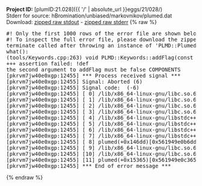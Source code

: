 **Project ID:** [plumID:21.028]({{ '/' | absolute_url }}eggs/21/028/)  
Stderr for source:  hBromination/unbiased/markovnikov/plumed.dat   
Download: [zipped raw stdout](plumed.dat.plumed.stdout.txt.zip) - [zipped raw stderr](plumed.dat.plumed.stderr.txt.zip) 
{% raw %}
<pre>
#! Only the first 1000 rows of the error file are shown below
#! To inspect the full error file, please download the zipped raw stderr file above
terminate called after throwing an instance of 'PLMD::Plumed::ExceptionError'
what():
(tools/Keywords.cpp:263) void PLMD::Keywords::addFlag(const std::string&, bool, const std::string&)
+++ assertion failed: !def
the second argument to addFlag must be false COMPONENTS
[pkrvm7jw40e0xgp:12455] *** Process received signal ***
[pkrvm7jw40e0xgp:12455] Signal: Aborted (6)
[pkrvm7jw40e0xgp:12455] Signal code:  (-6)
[pkrvm7jw40e0xgp:12455] [ 0] /lib/x86_64-linux-gnu/libc.so.6(+0x45330)[0x7f9cf5e45330]
[pkrvm7jw40e0xgp:12455] [ 1] /lib/x86_64-linux-gnu/libc.so.6(pthread_kill+0x11c)[0x7f9cf5e9eb2c]
[pkrvm7jw40e0xgp:12455] [ 2] /lib/x86_64-linux-gnu/libc.so.6(gsignal+0x1e)[0x7f9cf5e4527e]
[pkrvm7jw40e0xgp:12455] [ 3] /lib/x86_64-linux-gnu/libc.so.6(abort+0xdf)[0x7f9cf5e288ff]
[pkrvm7jw40e0xgp:12455] [ 4] /lib/x86_64-linux-gnu/libstdc++.so.6(+0xa5ff5)[0x7f9cf62a5ff5]
[pkrvm7jw40e0xgp:12455] [ 5] /lib/x86_64-linux-gnu/libstdc++.so.6(+0xbb0da)[0x7f9cf62bb0da]
[pkrvm7jw40e0xgp:12455] [ 6] /lib/x86_64-linux-gnu/libstdc++.so.6(_ZSt10unexpectedv+0x0)[0x7f9cf62a5a55]
[pkrvm7jw40e0xgp:12455] [ 7] /lib/x86_64-linux-gnu/libstdc++.so.6(+0xa5a6f)[0x7f9cf62a5a6f]
[pkrvm7jw40e0xgp:12455] [ 8] plumed(+0x146dd)[0x561949e0b6dd]
[pkrvm7jw40e0xgp:12455] [ 9] /lib/x86_64-linux-gnu/libc.so.6(+0x2a1ca)[0x7f9cf5e2a1ca]
[pkrvm7jw40e0xgp:12455] [10] /lib/x86_64-linux-gnu/libc.so.6(__libc_start_main+0x8b)[0x7f9cf5e2a28b]
[pkrvm7jw40e0xgp:12455] [11] plumed(+0x15365)[0x561949e0c365]
[pkrvm7jw40e0xgp:12455] *** End of error message ***
</pre>
{% endraw %}
